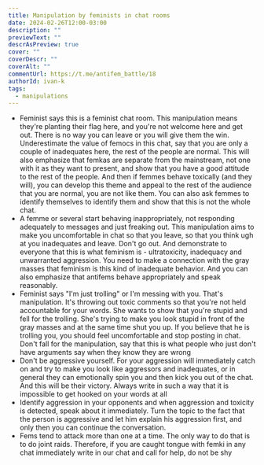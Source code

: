 ```yaml
---
title: Manipulation by feminists in chat rooms
date: 2024-02-26T12:00-03:00
description: ""
previewText: ""
descrAsPreview: true
cover: ""
coverDescr: ""
coverAlt: ""
commentUrl: https://t.me/antifem_battle/18
authorId: ivan-k
tags:
  - manipulations
---
```


- Feminist says this is a feminist chat room. This manipulation means they're planting their flag here, and you're not welcome here and get out. There is no way you can leave or you will give them the win. Underestimate the value of femocs in this chat, say that you are only a couple of inadequates here, the rest of the people are normal. This will also emphasize that femkas are separate from the mainstream, not one with it as they want to present, and show that you have a good attitude to the rest of the people. And then if femmes behave toxically (and they will), you can develop this theme and appeal to the rest of the audience that you are normal, you are not like them. You can also ask femmes to identify themselves to identify them and show that this is not the whole chat.
- A femme or several start behaving inappropriately, not responding adequately to messages and just freaking out. This manipulation aims to make you uncomfortable in chat so that you leave, so that you think ugh at you inadequates and leave. Don't go out. And demonstrate to everyone that this is what feminism is - ultratoxicity, inadequacy and unwarranted aggression. You need to make a connection with the gray masses that feminism is this kind of inadequate behavior. And you can also emphasize that antifems behave appropriately and speak reasonably.
- Feminist says "I'm just trolling" or I'm messing with you. That's manipulation. It's throwing out toxic comments so that you're not held accountable for your words. She wants to show that you're stupid and fell for the trolling. She's trying to make you look stupid in front of the gray masses and at the same time shut you up. If you believe that he is trolling you, you should feel uncomfortable and stop posting in chat. Don't fall for the manipulation, say that this is what people who just don't have arguments say when they know they are wrong
- Don't be aggressive yourself. For your aggression will immediately catch on and try to make you look like aggressors and inadequates, or in general they can emotionally spin you and then kick you out of the chat. And this will be their victory. Always write in such a way that it is impossible to get hooked on your words at all
- Identify aggression in your opponents and when aggression and toxicity is detected, speak about it immediately. Turn the topic to the fact that the person is aggressive and let him explain his aggression first, and only then you can continue the conversation.
- Fems tend to attack more than one at a time. The only way to do that is to do joint raids. Therefore, if you are caught tongue with femki in any chat immediately write in our chat and call for help, do not be shy
